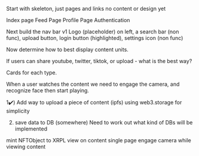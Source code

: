 Start with skeleton, just pages and links no content or design yet


Index page
Feed Page
Profile Page
Authentication


Next build the nav bar v1
Logo (placeholder) on left, a search bar (non func), upload button, login button (highlighted), settings icon (non func)


Now determine how to best display content units.

If users can share youtube, twitter, tiktok, or upload - what is the best way?

Cards for each type.

When a user watches the content we need to engage the camera, and recognize face then start playing.



1✔️) Add way to upload a piece of content (ipfs) using web3.storage for simplicity

2) save data to DB (somewhere)
Need to work out what kind of DBs will be implemented


mint NFTObject to XRPL
view on content single page
engage camera while viewing content



